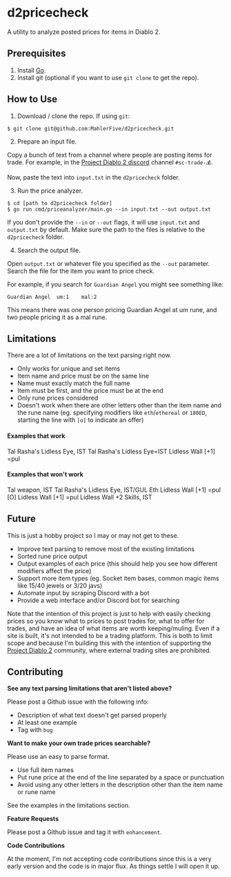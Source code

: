 d2pricecheck
============

A utility to analyze posted prices for items in Diablo 2.

Prerequisites
-------------

1. Install [Go](https://golang.org/).
2. Install git (optional if you want to use `git clone` to get the repo).

How to Use
----------

1. Download / clone the repo. If using `git`:

```
$ git clone git@github.com:MahlerFive/d2pricecheck.git
```

2. Prepare an input file.

Copy a bunch of text from a channel where people are posting items for trade. For example, in the [Project Diablo 2 discord](https://discord.gg/RgX4MWu) channel `#sc-trade-💰`.

Now, paste the text into `input.txt` in the `d2pricecheck` folder.

3. Run the price analyzer.

```
$ cd [path to d2pricecheck folder]
$ go run cmd/priceanalyzer/main.go --in input.txt --out output.txt
```

If you don't provide the `--in` or `--out` flags, it will use `input.txt` and `output.txt` by default. Make sure the path to the files is relative to the `d2pricecheck` folder.

4. Search the output file.

Open `output.txt` or whatever file you specified as the `--out` parameter. Search the file for the item you want to price check.

For example, if you search for `Guardian Angel` you might see something like:

```
Guardian Angel  um:1    mal:2
```

This means there was one person pricing Guardian Angel at um rune, and two people pricing it as a mal rune.

Limitations
-----------

There are a lot of limitations on the text parsing right now.

- Only works for unique and set items
- Item name and price must be on the same line
- Name must exactly match the full name
- Item must be first, and the price must be at the end
- Only rune prices considered
- Doesn't work when there are other letters other than the item name and the rune name (eg. specifying modifiers like `eth`/`ethereal` or `180ED`, starting the line with `[o]` to indicate an offer)

<h4>Examples that work</h4>

Tal Rasha's Lidless Eye, IST
Tal Rasha's Lidless Eye=IST
Lidless Wall [+1] =pul

<h4>Examples that won't work</h4>

Tal weapon, IST
Tal Rasha's Lidless Eye, IST/GUL
Eth Lidless Wall [+1] =pul
[O] Lidless Wall [+1] =pul
Lidless Wall +2 Skills, IST

Future
------

This is just a hobby project so I may or may not get to these.

- Improve text parsing to remove most of the existing limitations
- Sorted rune price output
- Output examples of each price (this should help you see how different modifiers affect the price)
- Support more item types (eg. Socket item bases, common magic items like 15/40 jewels or 3/20 javs)
- Automate input by scraping Discord with a bot
- Provide a web interface and/or Discord bot for searching

Note that the intention of this project is just to help with easily checking prices so you know what to prices to post trades for, what to offer for trades, and have an idea of what items are worth keeping/muling. Even if a site is built, it's not intended to be a trading platform. This is both to limit scope and because I'm building this with the intention of supporting the [Project Diablo 2](https://www.projectdiablo2.com/) community, where external trading sites are prohibited.

Contributing
------------

**See any text parsing limitations that aren't listed above?**

Please post a Github issue with the following info:

- Description of what text doesn't get parsed properly
- At least one example
- Tag with `bug`

**Want to make your own trade prices searchable?**

Please use an easy to parse format.
- Use full item names
- Put rune price at the end of the line separated by a space or punctuation
- Avoid using any other letters in the description other than the item name or rune name

See the examples in the limitations section.

**Feature Requests**

Please post a Github issue and tag it with `enhancement`.

**Code Contributions**

At the moment, I'm not accepting code contributions since this is a very early version and the code is in major flux. As things settle I will open it up.
